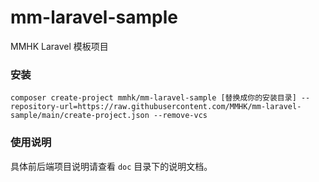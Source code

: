 # mm-laravel-sample

MMHK Laravel 模板项目


### 安装

```
composer create-project mmhk/mm-laravel-sample [替换成你的安装目录] --repository-url=https://raw.githubusercontent.com/MMHK/mm-laravel-sample/main/create-project.json --remove-vcs
```

### 使用说明

具体前后端项目说明请查看 `doc` 目录下的说明文档。